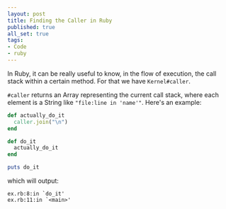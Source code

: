 ```yaml
---
layout: post
title: Finding the Caller in Ruby
published: true
all_set: true
tags:
- Code
- ruby
---
```


In Ruby, it can be really useful to know, in the flow of execution, the call
stack within a certain method.  For that we have `Kernel#caller`.

`#caller` returns an Array representing the current call stack, where each
element is a String like `"file:line in 'name'"`.  Here's an example:

``` ruby
def actually_do_it
  caller.join("\n")
end

def do_it
  actually_do_it
end

puts do_it
```

which will output:

```
ex.rb:8:in `do_it'
ex.rb:11:in `<main>'
```

